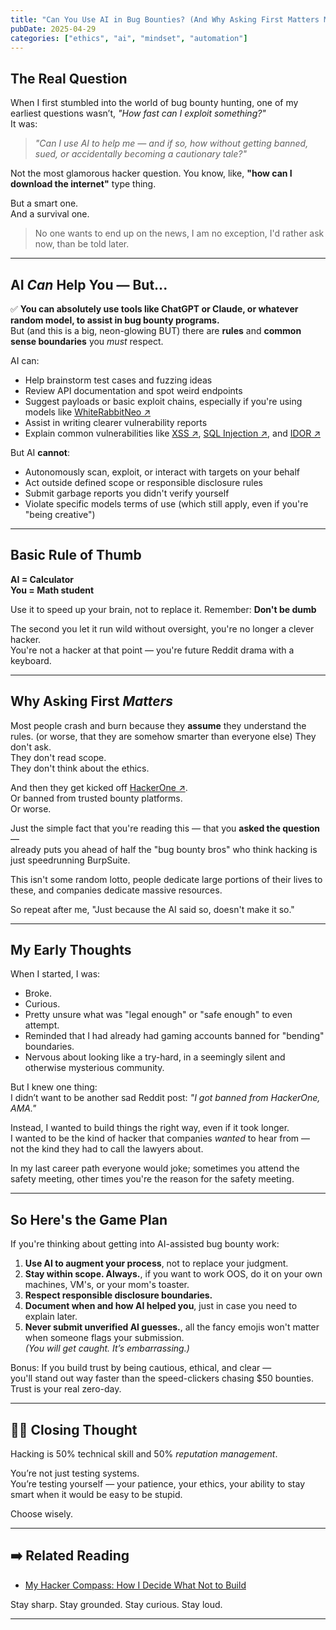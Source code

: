 ```yaml
---
title: "Can You Use AI in Bug Bounties? (And Why Asking First Matters More Than You Think)"
pubDate: 2025-04-29
categories: ["ethics", "ai", "mindset", "automation"]
---
```


## The Real Question

When I first stumbled into the world of bug bounty hunting, one of my earliest questions wasn’t, *"How fast can I exploit something?"*  
It was:  
> *"Can I use AI to help me — and if so, how without getting banned, sued, or accidentally becoming a cautionary tale?"*

Not the most glamorous hacker question.  You know, like, **"how can I download the internet"** type thing.

But a smart one.  
And a survival one.

>No one wants to end up on the news, I am no exception, I'd rather ask now, than be told later.

---

## AI *Can* Help You — But...

✅ **You can absolutely use tools like ChatGPT or Claude, or whatever random model, to assist in bug bounty programs.**  
But (and this is a big, neon-glowing BUT) there are **rules** and **common sense boundaries** you *must* respect.

AI can:
- Help brainstorm test cases and fuzzing ideas
- Review API documentation and spot weird endpoints
- Suggest payloads or basic exploit chains, especially if you're using models like <a href="https://www.whiterabbitneo.com/" target="_blank" rel="noopener noreferrer">WhiteRabbitNeo &#8599;</a>
- Assist in writing clearer vulnerability reports
- Explain common vulnerabilities like <a href="https://owasp.org/www-community/attacks/xss/" target="_blank" rel="noopener noreferrer">XSS &#8599;</a>, <a href="https://owasp.org/www-community/attacks/SQL_Injection" target="_blank" rel="noopener noreferrer">SQL Injection &#8599;</a>, and <a href="https://owasp.org/www-community/vulnerabilities/Insecure_Direct_Object_Reference" target="_blank" rel="noopener noreferrer">IDOR &#8599;</a>

But AI **cannot**:
- Autonomously scan, exploit, or interact with targets on your behalf
- Act outside defined scope or responsible disclosure rules
- Submit garbage reports you didn't verify yourself
- Violate specific models terms of use (which still apply, even if you're "being creative")

---

## Basic Rule of Thumb

**AI = Calculator**  
**You = Math student**

Use it to speed up your brain, not to replace it. Remember: **Don't be dumb**

The second you let it run wild without oversight, you're no longer a clever hacker.  
You're not a hacker at that point — you're future Reddit drama with a keyboard.

---

## Why Asking First *Matters*

Most people crash and burn because they **assume** they understand the rules.  (or worse, that they are somehow smarter than everyone else)
They don't ask.  
They don't read scope.  
They don't think about the ethics.

And then they get kicked off <a href="https://hackerone.com" target="_blank" rel="noopener noreferrer">HackerOne &#8599;</a>.  
Or banned from trusted bounty platforms.  
Or worse.

Just the simple fact that you're reading this — that you **asked the question** —  
already puts you ahead of half the "bug bounty bros" who think hacking is just speedrunning BurpSuite.

This isn't some random lotto, people dedicate large portions of their lives to these, and companies dedicate massive resources.

So repeat after me, "Just because the AI said so, doesn't make it so."

---

## My Early Thoughts

When I started, I was:
- Broke.
- Curious.
- Pretty unsure what was "legal enough" or "safe enough" to even attempt.
- Reminded that I had already had gaming accounts banned for "bending" boundaries.
- Nervous about looking like a try-hard, in a seemingly silent and otherwise mysterious community.

But I knew one thing:  
I didn’t want to be another sad Reddit post: *"I got banned from HackerOne, AMA."*

Instead, I wanted to build things the right way, even if it took longer.  
I wanted to be the kind of hacker that companies *wanted* to hear from — not the kind they had to call the lawyers about.

In my last career path everyone would joke; sometimes you attend the safety meeting, other times you're the reason for the safety meeting. 

---

## So Here's the Game Plan

If you're thinking about getting into AI-assisted bug bounty work:
1. **Use AI to augment your process**, not to replace your judgment.
2. **Stay within scope. Always.**, if you want to work OOS, do it on your own machines, VM's, or your mom's toaster.
3. **Respect responsible disclosure boundaries.**  
4. **Document when and how AI helped you**, just in case you need to explain later.
5. **Never submit unverified AI guesses.**, all the fancy emojis won't matter when someone flags your submission.   
   *(You will get caught. It’s embarrassing.)*

Bonus: If you build trust by being cautious, ethical, and clear —  
you'll stand out way faster than the speed-clickers chasing $50 bounties. 
Trust is your real zero-day.

---

## 🏴‍☠️ Closing Thought

Hacking is 50% technical skill and 50% *reputation management*.

You’re not just testing systems.  
You’re testing yourself — your patience, your ethics, your ability to stay smart when it would be easy to be stupid.

Choose wisely.

---

## ➡️ Related Reading

- [My Hacker Compass: How I Decide What Not to Build](/blog/hacker-compass/)

Stay sharp. Stay grounded. Stay curious. Stay loud.

---
